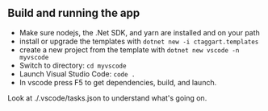 ## Build and running the app

- Make sure nodejs, the .Net SDK, and yarn are installed and on your path
- install or upgrade the templates with `dotnet new -i ctaggart.templates`
- create a new project from the template with `dotnet new vscode -n myvscode`
- Switch to directory: `cd myvscode`
- Launch Visual Studio Code: `code .`
- In vscode press F5 to get dependencies, build, and launch.

Look at ./.vscode/tasks.json to understand what's going on.
